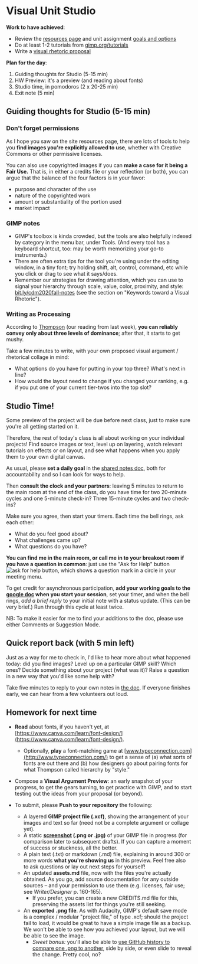 
# Visual Unit Studio

**Work to have achieved**:
* Review the [resources page]({{site.github_url}}/resources) and unit assignment [goals and options](https://github.com/benmiller314/visual-argument-2020fall#project-2-visual-argument--rhetorical-collage)
* Do at least 1-2 tutorials from [gimp.org/tutorials](https://gimp.org/tutorials)
* Write a [visual rhetoric proposal]({{site.github.issues_url}})

**Plan for the day**:

1. Guiding thoughts for Studio (5-15 min)
2. HW Preview: it's a preview (and reading about fonts)
3. Studio time, in pomodoros (2 x 20-25 min)
4. Exit note (5 min)


## Guiding thoughts for Studio (5-15 min)

### Don't forget permissions
As I hope you saw on the site resources page, there are lots of tools to help you **find images you're explicitly allowed to use**, whether with Creative Commons or other permissive licenses.

You can also use copyrighted images if you can **make a case for it being a Fair Use.** That is, in either a credits file or your reflection (or both), you can argue that the balance of the four factors is in your favor:

- purpose and character of the use
- nature of the copyrighted work
- amount or substantiality of the portion used
- market impact

### GIMP notes
* GIMP's toolbox is kinda crowded, but the tools are also helpfully indexed by category in the menu bar, under Tools. (And every tool has a keyboard shortcut, too: may be worth memorizing your go-to instruments.)
* There are often extra tips for the tool you're using under the editing window, in a tiny font; try holding shift, alt, control, command, etc while you click or drag to see what it says/does.
* Remember our strategies for drawing attention, which you can use to signal your hierarchy through scale, value, color, proximity, and style: [bit.ly/cdm2020fall-notes](http://bit.ly/cdm2020fall-notes#heading=h.z55p3g78u32k) (see the section on "Keywords toward a Visual Rhetoric").

### Writing as Processing
According to [Thompson](https://www.thetypetree.com/blog/graphic-design-101-dominancehierarchy) (our reading from last week), **you can reliably convey only about three levels of dominance**; after that, it starts to get mushy.

<div class="alert alert-success">
Take a few minutes to write, with your own proposed visual argument / rhetorical collage in mind:
<ul>
<li>What options do you have for putting in your top three? What's next in line?</li>
<li>How would the layout need to change if you changed your ranking, e.g. if you put one of your current tier-twos into the top slot?</li>
</ul>
</div>


## Studio Time!
Some preview of the project will be due before next class, just to make sure you're all getting started on it.

Therefore, the rest of today's class is all about working on your individual projects! Find source images or text, level up on layering, watch relevant tutorials on effects or on layout, and see what happens when you apply them to your own digital canvas.

<div class="alert alert-info">
<p>As usual, please <strong>set a daily goal</strong> in the <a href="http://bit.ly/cdm2020fall-notes#heading=h.eoho7hxxyl3w">shared notes doc</a>, both for accountability and so I can look for ways to help.</p>
</div>

Then **consult the clock and your partners**: leaving 5 minutes to return to the main room at the end of the class, do you have time for two 20-minute cycles and one 5-minute check-in? Three 15-minute cycles and two check-ins?

Make sure you agree, then start your timers. Each time the bell rings, ask each other:

* What do you feel good about?
* What challenges came up?
* What questions do you have?

**You can find me in the main room, or call me in to your breakout room if you have a question in common**: just use the "Ask for Help" button ![ask for help button, which shows a question mark in a circle](https://assets.zoom.us/images/en-us/desktop/generic/in-meeting/ask-for-help-icon.png) in your meeting menu.



<div class="alert alert-warning"><p>To get credit for asynchronous participation, <strong>add your working goals to the <a href="http://bit.ly/cdm2020fall-notes#heading=h.eoho7hxxyl3w">google doc</a> when you start your session</strong>, set your timer, and when the bell rings, <em>add a brief reply</em> to your initial note with a status update. (This can be very brief.) Run through this cycle at least twice.</p>

<p>NB: To make it easier for me to find your additions to the doc, please use either Comments or Suggestion Mode.</p>
</div>


## Quick report back (with 5 min left)

Just as a way for me to check in, I'd like to hear more about what happened today: did you find images? Level up on a particular GIMP skill? Which ones? Decide something about your project (what was it)? Raise a question in a new way that you'd like some help with?

Take five minutes to reply to your own notes in <a href="http://bit.ly/cdm2020fall-notes#heading=h.eoho7hxxyl3w">the doc</a>. If everyone finishes early, we can hear from a few volunteers out loud.


## Homework for next time

* **Read** about fonts, if you haven't yet, at [https://www.canva.com/learn/font-design/](https://www.canva.com/learn/font-design/).
   - Optionally, **play** a font-matching game at [www.typeconnection.com](http://www.typeconnection.com/) to get a sense of (a) what sorts of fonts are out there and (b) how designers go about pairing fonts for what Thompson called hierarchy by "style."

* Compose a **Visual Argument Preview**: an early snapshot of your progress, to get the gears turning, to get practice with GIMP, and to start testing out the ideas from your proposal (or beyond).
* To submit, please **Push to your repository** the following:
   <ul>
   <li> A layered <strong>GIMP project file (.xcf)</strong>, showing the arrangement of your images and text so far (need not be a complete argument or collage yet).</li>
   <li> A static <strong><a href="https://www.take-a-screenshot.org/">screenshot</a> (.png or .jpg)</strong> of your GIMP file in progress (for comparison later to subsequent drafts). If you can capture a moment of success or stuckness, all the better.</li>
   <li> A plain text (.txt) or markdown (.md) file, explaining in around 300 or more words <strong>what you're showing us</strong> in this preview. Feel free also to ask questions or lay out next steps for yourself!</li>
   <li> An updated <strong>assets.md</strong> file, now with the files you're actually obtained. As you go, add source documentation for any outside sources – and your permission to use them (e.g. licenses, fair use; see <em>Writer/Designer</em> p. 160-165). <ul><li>If you prefer, you can create a new CREDITS.md file for this, preserving the assets list for things you're still seeking.</li></ul></li>
   <li>An <strong>exported .png file</strong>. As with Audacity, GIMP's default save mode is a complex / modular "project file," of type .xcf; should the project fail to load, it would be great to have a simple image file as a backup. We won't be able to see how you achieved your layout, but we will be able to see the image. <ul><li><em>Sweet bonus:</em> you'll also be able to <a href="https://docs.github.com/en/free-pro-team@latest/github/managing-files-in-a-repository/rendering-and-diffing-images">use GitHub history to compare one .png to another</a>, side by side, or even slide to reveal the change. Pretty cool, no?</li></ul></li>
   </ul>
